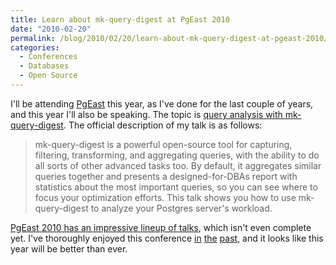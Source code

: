 ```yaml
---
title: Learn about mk-query-digest at PgEast 2010
date: "2010-02-20"
permalink: /blog/2010/02/20/learn-about-mk-query-digest-at-pgeast-2010/
categories:
  - Conferences
  - Databases
  - Open Source
---
```

I'll be attending [PgEast][1] this year, as I've done for the last couple of years, and this year I'll also be speaking. The topic is [query analysis with mk-query-digest][2]. The official description of my talk is as follows:

> mk-query-digest is a powerful open-source tool for capturing, filtering, transforming, and aggregating queries, with the ability to do all sorts of other advanced tasks too. By default, it aggregates similar queries together and presents a designed-for-DBAs report with statistics about the most important queries, so you can see where to focus your optimization efforts. This talk shows you how to use mk-query-digest to analyze your Postgres server's workload.

[PgEast 2010 has an impressive lineup of talks][3], which isn't even complete yet. I've thoroughly enjoyed this conference [in][4] [the][5] [past][6], and it looks like this year will be better than ever.

 [1]: http://www.postgresqlconference.org/
 [2]: http://postgresqlconference.org/2010/east/talks/query/analysis_with_mk_query_digest
 [3]: http://www.postgresqlconference.org/2010/east/talks
 [4]: http://www.xaprb.com/blog/2009/04/05/postgresql-conference-east-2009-day-three/
 [5]: http://www.xaprb.com/blog/2009/04/04/postgresql-conference-east-2009-day-two/
 [6]: http://www.xaprb.com/blog/2008/04/01/postgresql-conference-east-2008/
